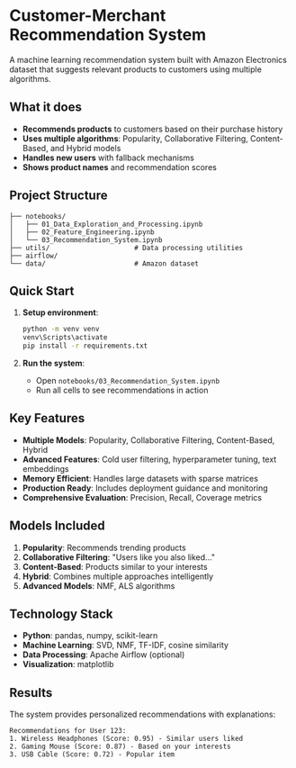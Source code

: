 # Customer-Merchant Recommendation System

A machine learning recommendation system built with Amazon Electronics dataset that suggests relevant products to customers using multiple algorithms.

## What it does

- **Recommends products** to customers based on their purchase history
- **Uses multiple algorithms**: Popularity, Collaborative Filtering, Content-Based, and Hybrid models
- **Handles new users** with fallback mechanisms
- **Shows product names** and recommendation scores

## Project Structure

```
├── notebooks/                 
│   ├── 01_Data_Exploration_and_Processing.ipynb
│   ├── 02_Feature_Engineering.ipynb
│   └── 03_Recommendation_System.ipynb  
├── utils/                     # Data processing utilities
├── airflow/                  
└── data/                      # Amazon dataset
```

## Quick Start

1. **Setup environment**:
   ```bash
   python -m venv venv
   venv\Scripts\activate
   pip install -r requirements.txt
   ```

2. **Run the system**:
   - Open `notebooks/03_Recommendation_System.ipynb`
   - Run all cells to see recommendations in action

## Key Features

- **Multiple Models**: Popularity, Collaborative Filtering, Content-Based, Hybrid
- **Advanced Features**: Cold user filtering, hyperparameter tuning, text embeddings
- **Memory Efficient**: Handles large datasets with sparse matrices
- **Production Ready**: Includes deployment guidance and monitoring
- **Comprehensive Evaluation**: Precision, Recall, Coverage metrics

## Models Included

1. **Popularity**: Recommends trending products
2. **Collaborative Filtering**: "Users like you also liked..."
3. **Content-Based**: Products similar to your interests  
4. **Hybrid**: Combines multiple approaches intelligently
5. **Advanced Models**: NMF, ALS algorithms

## Technology Stack

- **Python**: pandas, numpy, scikit-learn
- **Machine Learning**: SVD, NMF, TF-IDF, cosine similarity  
- **Data Processing**: Apache Airflow (optional)
- **Visualization**: matplotlib

## Results

The system provides personalized recommendations with explanations:
```
Recommendations for User 123:
1. Wireless Headphones (Score: 0.95) - Similar users liked
2. Gaming Mouse (Score: 0.87) - Based on your interests  
3. USB Cable (Score: 0.72) - Popular item
```